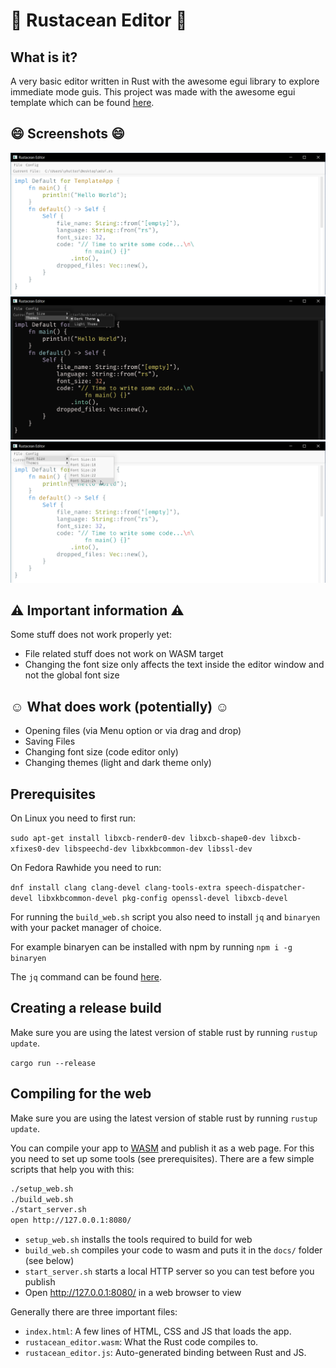 # :crab: Rustacean Editor :crab:

## What is it?
A very basic editor written in Rust with the awesome egui library to explore immediate mode guis. This project was made with the awesome egui template which can be found [here](https://github.com/emilk/eframe_template).

## :smile: Screenshots :smile:
![MainWindow](./screenshots/main_window.png)
![DarkTheme](./screenshots/dark_theme.png)
![ChangeFontSize](./screenshots/change_font_size.png)

## :warning: Important information :warning:
Some stuff does not work properly yet:
* File related stuff does not work on WASM target
* Changing the font size only affects the text inside the editor window and not the global font size

## :relaxed: What does work (potentially) :relaxed:
* Opening files (via Menu option or via drag and drop)
* Saving Files
* Changing font size (code editor only)
* Changing themes (light and dark theme only)

## Prerequisites
On Linux you need to first run:

`sudo apt-get install libxcb-render0-dev libxcb-shape0-dev libxcb-xfixes0-dev libspeechd-dev libxkbcommon-dev libssl-dev`

On Fedora Rawhide you need to run:

`dnf install clang clang-devel clang-tools-extra speech-dispatcher-devel libxkbcommon-devel pkg-config openssl-devel libxcb-devel`

For running the `build_web.sh` script you also need to install `jq` and `binaryen` with your packet manager of choice.

For example binaryen can be installed with npm by running `npm i -g binaryen`

The `jq` command can be found [here](https://stedolan.github.io/jq/download/).

## Creating a release build

Make sure you are using the latest version of stable rust by running `rustup update`.

`cargo run --release`

## Compiling for the web

Make sure you are using the latest version of stable rust by running `rustup update`.

You can compile your app to [WASM](https://en.wikipedia.org/wiki/WebAssembly) and publish it as a web page. For this you need to set up some tools (see prerequisites). There are a few simple scripts that help you with this:

```sh
./setup_web.sh
./build_web.sh
./start_server.sh
open http://127.0.0.1:8080/
```

* `setup_web.sh` installs the tools required to build for web
* `build_web.sh` compiles your code to wasm and puts it in the `docs/` folder (see below)
* `start_server.sh` starts a local HTTP server so you can test before you publish
* Open http://127.0.0.1:8080/ in a web browser to view

Generally there are three important files:
* `index.html`: A few lines of HTML, CSS and JS that loads the app.
* `rustacean_editor.wasm`: What the Rust code compiles to.
* `rustacean_editor.js`: Auto-generated binding between Rust and JS.
